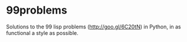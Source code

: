 99problems
==========

Solutions to the 99 lisp problems (http://goo.gl/6C20tN) in Python, in as functional a style as possible.
